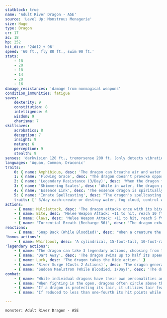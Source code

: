 ```yaml
---
statblock: true
name: 'Adult River Dragon - A5E'
source: 'Level Up: Monstrous Menagerie'
size: Huge
type: Dragon
cr: 17
ac: 18
hp: 252
hit_dice: '24d12 + 96'
speed: '60 ft., fly 80 ft., swim 90 ft.'
stats:
    - 18
    - 20
    - 18
    - 14
    - 20
    - 16
damage_resistances: 'damage from nonmagical weapons'
condition_immunities: fatigue
saves:
    dexterity: 9
    constitution: 8
    intelligence: 6
    wisdom: 9
    charisma: 7
skillsaves:
    acrobatics: 8
    deception: 7
    insight: 9
    nature: 6
    perception: 9
    stealth: 9
senses: 'darkvision 120 ft., tremorsense 200 ft. (only detects vibrations in water), passive Perception 19'
languages: 'Aquan, Common, Draconic'
traits:
    0: { name: Amphibious, desc: 'The dragon can breathe air and water.' }
    1: { name: 'Flowing Grace', desc: "The dragon doesn't provoke opportunity attacks when it flies or swims out of an enemy's reach." }
    2: { name: 'Legendary Resistance (3/Day)', desc: 'When the dragon fails a saving throw, it can choose to succeed instead. When it does, it loses coordination as white-crested waves run up and down its body. It loses its Flowing Grace and Shimmering Scales traits until the beginning of its next turn.' }
    3: { name: 'Shimmering Scales', desc: 'While in water, the dragon gains three-quarters cover from attacks made by creatures more than 30 feet away.' }
    4: { name: 'Essence Link', desc: 'The essence dragon is spiritually linked to a specific area or landmark. The dragon gains no benefit from a long rest when more than 1 mile away from its linked area. If the dragon dies, the area it is linked to loses its vital essence until it forms a new essence dragon, which can take centuries. When a creature first enters an area that has lost its vital essence in this way, they gain a level of fatigue and a level of strife. This fatigue and strife can be removed only by completing a long rest outside the area.' }
    5: { name: 'Innate Spellcasting', desc: "The dragon's spellcasting ability is Charisma (save DC 15). It can innately cast the following spells, requiring no material components." }
    traits: [' 3/day each:create or destroy water, fog cloud, control water, freedom of movement']
actions:
    - { name: Multiattack, desc: 'The dragon attacks once with its bite and twice with its claws.' }
    - { name: Bite, desc: 'Melee Weapon Attack: +11 to hit, reach 10 ft., one target. Hit: 21 (3d10 + 5) piercing damage.' }
    - { name: Claws, desc: 'Melee Weapon Attack: +11 to hit, reach 5 ft., one target. Hit: 18 (3d8 + 5) slashing damage.' }
    - { name: 'Torrential Breath (Recharge 56)', desc: 'The dragon exhales water in a 60-foot-long, 5-foot-wide line. Each creature in the area makes a DC 18 Dexterity saving throw, taking 56 (16d6) bludgeoning damage on a failed save or half damage on a success. A creature that fails the save is also knocked prone and is pushed up to 30 feet away. A creature that impacts a solid object takes an extra 10 (3d6) bludgeoning damage.' }
reactions:
    - { name: 'Snap Back (While Bloodied)', desc: 'When a creature the dragon can see hits it with a melee weapon attack, the dragon makes a bite attack against the attacker.' }
'bonus actions':
    - { name: Whirlpool, desc: 'A cylindrical, 15-foot-tall, 10-foot-radius whirlpool or waterspout magically appears in the water or air, centered on a point within 60 feet. Creatures in the area make a DC 18 Strength saving throw. On a failure, a creature takes 17 (5d6) bludgeoning damage and is knocked prone and pushed up to 15 feet. On a failure, a creature takes half damage.' }
'legendary actions':
    - { name: 'The dragon can take 3 legendary actions, choosing from the options below', desc: "Only one legendary action can be used at a time and only at the end of another creature's turn. It regains spent legendary actions at the start of its turn." }
    - { name: 'Dart Away', desc: 'The dragon swims up to half its speed.' }
    - { name: Lurk, desc: 'The dragon takes the Hide action.' }
    - { name: 'River Surge (Costs 2 Actions)', desc: 'The dragon generates a 20-foot-tall, 100-foot-wide wave on the surface of water within 90 feet. The wave travels up to 45 feet in any direction the dragon chooses and crashes down, carrying Huge or smaller creatures and vehicles with it. Vehicles moved in this way have a 25 percent chance of capsizing and creatures that impact a solid object take 21 (6d6) bludgeoning damage.' }
    - { name: 'Sudden Maelstrom (While Bloodied, 1/Day)', desc: 'The dragon magically surrounds itself with a 60-foot-radius maelstrom of surging wind and rain for 1 minute. A creature other than the dragon that starts its turn in the maelstrom or enters it for the first time on a turn makes a DC 18 Strength saving throw. On a failed save, the creature is knocked prone and pushed 15 feet away from the dragon.' }
combat:
    - { name: 'While individual dragons have their own personalities and tactics, most rely heavily on their breath weapons', desc: 'They use them whenever they can, preferably from maximum distance and while flying above their enemies.' }
    - { name: 'When fighting in the open, dragons often circle above their enemies as they wait for their breath weapons to recharge', desc: "They only close to melee if their enemies deal significant damage with ranged attacks, or if they can savage an enemy cut off from its allies. Once bloodied, dragons become more aggressive, attacking with bite and claws when their breath weapons aren't available." }
    - { name: 'If a dragon is protecting its lair, it utilizes lair features, traps, allies, and architecture such as escape tunnels to keep up a hit-and-run fight, reappearing only when it has a fully-recharged breath weapon', desc: 'If the dragon is forced into melee combat, it uses its bite and claws against a single foe. If it has legendary actions like Roar and Wing Attack, it uses them to disperse its other enemies.' }
    - { name: 'If reduced to less than one-fourth its hit points while fighting in the open, a dragon flies away', desc: 'However, it fights to the death to defend its lair, unless it can regain the upper hand through tricks or bargains.' }

---
```

```statblock
monster: Adult River Dragon - A5E
```

